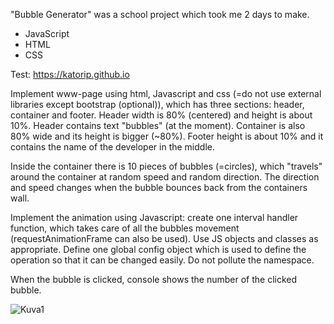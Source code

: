 "Bubble Generator" was a school project which took me 2 days to make.

- JavaScript
- HTML
- CSS

Test: https://katorip.github.io

Implement www-page using html, Javascript and css (=do not use external libraries except bootstrap (optional)), which
has three sections: header, container and footer. Header width is 80% (centered) and height is about 10%. Header
contains text "bubbles" (at the moment). Container is also 80% wide and its height is bigger (~80%). Footer height is
about 10% and it contains the name of the developer in the middle.

Inside the container there is 10 pieces of bubbles (=circles), which "travels" around the container at random speed and
random direction. The direction and speed changes when the bubble bounces back from the containers wall.

Implement the animation using Javascript: create one interval handler function, which takes care of all the bubbles
movement (requestAnimationFrame can also be used). Use JS objects and classes as appropriate. Define one global
config object which is used to define the operation so that it can be changed easily. Do not pollute the namespace.

When the bubble is clicked, console shows the number of the clicked bubble.


![Kuva1](https://user-images.githubusercontent.com/49474727/197408661-2a1310c5-4b8d-45aa-90f9-c1012ac4f032.png)
